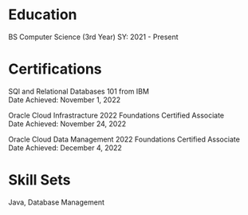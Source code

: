 # Education
BS Computer Science (3rd Year)
SY: 2021 - Present

# Certifications
SQl and Relational Databases 101 from IBM <br />
Date Achieved: November 1, 2022 <br />

Oracle Cloud Infrastracture 2022 Foundations Certified Associate <br />
Date Achieved: November 24, 2022 <br />

Oracle Cloud Data Management 2022 Foundations Certified Associate <br />
Date Achieved: December 4, 2022 <br />

# Skill Sets
Java, Database Management
